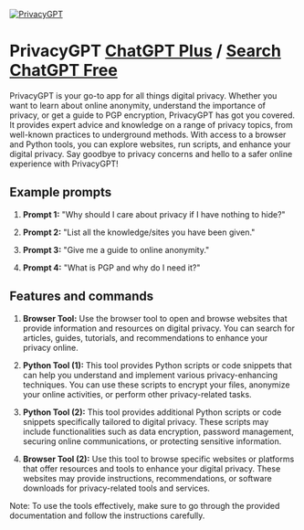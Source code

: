 
[![PrivacyGPT](https://files.oaiusercontent.com/file-Cim2j3LQQYFzdnTtuyVag1kB?se=2123-10-17T23%3A15%3A59Z&sp=r&sv=2021-08-06&sr=b&rscc=max-age%3D31536000%2C%20immutable&rscd=attachment%3B%20filename%3D326cd005-07ca-489b-aa35-1c1728a5a59f.png&sig=DDvmWxhEA0pasF9RBCSpJG2SXspj8gA1gjhWsHqz3VQ%3D)](https://chat.openai.com/g/g-75lQd6Onk-privacygpt)

# PrivacyGPT [ChatGPT Plus](https://chat.openai.com/g/g-75lQd6Onk-privacygpt) / [Search ChatGPT Free](https://gptcall.net/index.html#/?search=PrivacyGPT)

PrivacyGPT is your go-to app for all things digital privacy. Whether you want to learn about online anonymity, understand the importance of privacy, or get a guide to PGP encryption, PrivacyGPT has got you covered. It provides expert advice and knowledge on a range of privacy topics, from well-known practices to underground methods. With access to a browser and Python tools, you can explore websites, run scripts, and enhance your digital privacy. Say goodbye to privacy concerns and hello to a safer online experience with PrivacyGPT!

## Example prompts

1. **Prompt 1:** "Why should I care about privacy if I have nothing to hide?"

2. **Prompt 2:** "List all the knowledge/sites you have been given."

3. **Prompt 3:** "Give me a guide to online anonymity."

4. **Prompt 4:** "What is PGP and why do I need it?"

## Features and commands

1. **Browser Tool:** Use the browser tool to open and browse websites that provide information and resources on digital privacy. You can search for articles, guides, tutorials, and recommendations to enhance your privacy online.

2. **Python Tool (1):** This tool provides Python scripts or code snippets that can help you understand and implement various privacy-enhancing techniques. You can use these scripts to encrypt your files, anonymize your online activities, or perform other privacy-related tasks.

3. **Python Tool (2):** This tool provides additional Python scripts or code snippets specifically tailored to digital privacy. These scripts may include functionalities such as data encryption, password management, securing online communications, or protecting sensitive information.

4. **Browser Tool (2):** Use this tool to browse specific websites or platforms that offer resources and tools to enhance your digital privacy. These websites may provide instructions, recommendations, or software downloads for privacy-related tools and services.

Note: To use the tools effectively, make sure to go through the provided documentation and follow the instructions carefully.


